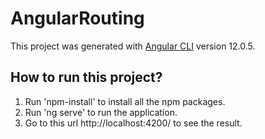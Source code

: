 # AngularRouting

This project was generated with [Angular CLI](https://github.com/angular/angular-cli) version 12.0.5.

## How to run this project?

1. Run 'npm-install' to install all the npm packages.
2. Run 'ng serve' to run the application.
3. Go to this url http://localhost:4200/ to see the result.
